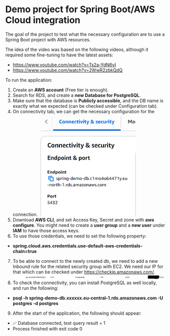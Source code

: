 # Demo project for Spring Boot/AWS Cloud integration
The goal of the project to test what the necessary configuration are
to use a Spring Boot project with AWS resources.

The idea of the video was based on the following videos, although it 
required some fine-tuning to have the latest assets:
 - https://www.youtube.com/watch?v=Ts2a-YdN6vI
 - https://www.youtube.com/watch?v=2WwR2zbkQdQ

To run the application:
1. Create an **AWS account** (Free tier is enough).
2. Search for RDS, and create a **new Database for PostgreSQL**.
3. Make sure that the database is **Publicly accessible**, and the
    DB name is exactly what we expected (can be checked under Configuration tab).
4. On connectivity tab, we can get the necessary configuration for the connection.
![connectivity.png](src/main/resources/static/connectivity.png)
5. Download **AWS CLI**, and set Access Key, Secret and zone with **aws configure**.
  You might need to create a **user group** and a **new user** under **IAM** to have
  those access keys.
6. To use those credentials, we need to set the following property:
- **spring.cloud.aws.credentials.use-default-aws-credentials-chain=true**
7. To be able to connect to the newly created db, we need to add
a new Inbound rule for the related security group with EC2. We need
our IP for that which can be checked under https://checkip.amazonaws.com/.
![ec2.png](src/main/resources/static/ec2.png)
8. To check the connectivity, you can install PostgreSQL as well locally,
and run the following:
- **psql -h spring-demo-db.xxxxxx.eu-central-1.rds.amazonaws.com -U postgres -d postgres**
9. After the start of the application, the following should appear:
- ✅ Database connected, test query result = 1
- Process finished with exit code 0